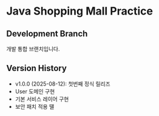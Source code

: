 # Java Shopping Mall Practice
## Development Branch
개발 통합 브랜치입니다.
## Version History
- v1.0.0 (2025-08-12): 첫번째 정식 릴리즈
 - User 도메인 구현
 - 기본 서비스 레이어 구현
 - 보안 패치 적용
떌
